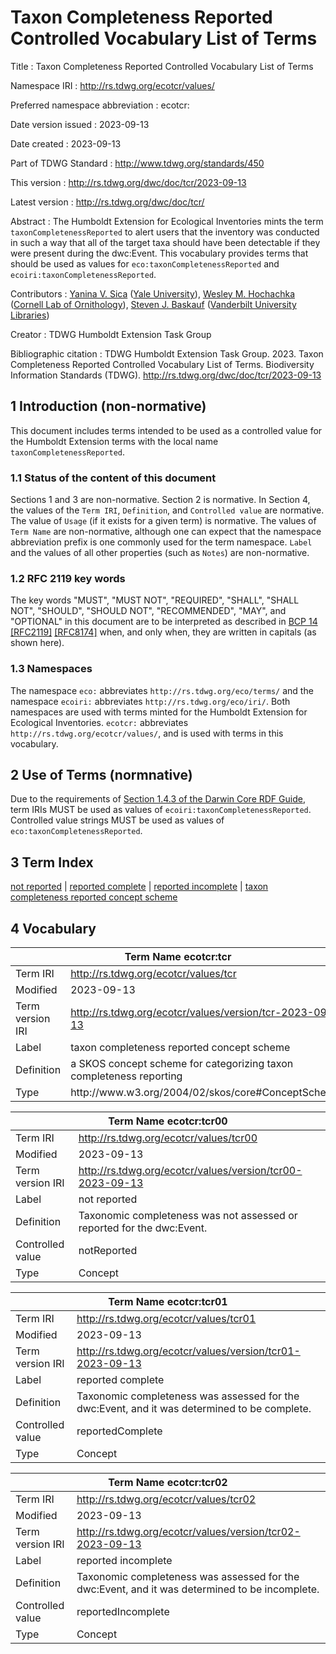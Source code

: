 # Taxon Completeness Reported Controlled Vocabulary List of Terms

Title
: Taxon Completeness Reported Controlled Vocabulary List of Terms

Namespace IRI
: http://rs.tdwg.org/ecotcr/values/

Preferred namespace abbreviation
: ecotcr:

Date version issued
: 2023-09-13

Date created
: 2023-09-13

Part of TDWG Standard
: <http://www.tdwg.org/standards/450>

This version
: <http://rs.tdwg.org/dwc/doc/tcr/2023-09-13>

Latest version
: <http://rs.tdwg.org/dwc/doc/tcr/>

Abstract
: The Humboldt Extension for Ecological Inventories mints the term `taxonCompletenessReported` to alert users that the inventory was conducted in such a way that all of the target taxa should have been detectable if they were present during the dwc:Event. This vocabulary provides terms that should be used as values for `eco:taxonCompletenessReported` and `ecoiri:taxonCompletenessReported`.

Contributors
: [Yanina V. Sica](https://orcid.org/0000-0002-1720-0127) ([Yale University](http://www.wikidata.org/entity/Q49112)), [Wesley M. Hochachka](https://orcid.org/0000-0002-0595-7827) ([Cornell Lab of Ornithology](http://www.wikidata.org/entity/Q2997535)), [Steven J. Baskauf](https://orcid.org/0000-0003-4365-3135) ([Vanderbilt University Libraries](http://www.wikidata.org/entity/Q16849893))

Creator
: TDWG Humboldt Extension Task Group

Bibliographic citation
: TDWG Humboldt Extension Task Group. 2023. Taxon Completeness Reported Controlled Vocabulary List of Terms. Biodiversity Information Standards (TDWG). <http://rs.tdwg.org/dwc/doc/tcr/2023-09-13>

## 1 Introduction (non-normative)

This document includes terms intended to be used as a controlled value for the Humboldt Extension terms with the local name `taxonCompletenessReported`. 

### 1.1 Status of the content of this document

Sections 1 and 3 are non-normative. Section 2 is normative. In Section 4, the values of the `Term IRI`, `Definition`, and `Controlled value` are normative. The value of `Usage` (if it exists for a given term) is normative. The values of `Term Name` are non-normative, although one can expect that the namespace abbreviation prefix is one commonly used for the term namespace. `Label` and the values of all other properties (such as `Notes`) are non-normative.

### 1.2 RFC 2119 key words
The key words "MUST", "MUST NOT", "REQUIRED", "SHALL", "SHALL NOT", "SHOULD", 
"SHOULD NOT", "RECOMMENDED", "MAY", and "OPTIONAL" in this document are to 
be interpreted as described in [BCP 14](https://datatracker.ietf.org/doc/html/bcp14)
[[RFC2119]](https://datatracker.ietf.org/doc/html/rfc2119)
[[RFC8174]](https://datatracker.ietf.org/doc/html/rfc8174)
when, and only when, they are written in capitals (as shown here).

### 1.3 Namespaces

The namespace `eco:` abbreviates `http://rs.tdwg.org/eco/terms/` and the namespace `ecoiri:` abbreviates `http://rs.tdwg.org/eco/iri/`. Both namespaces are used with terms minted for the Humboldt Extension for Ecological Inventories. `ecotcr:` abbreviates `http://rs.tdwg.org/ecotcr/values/`, and is used with terms in this vocabulary.

## 2 Use of Terms (normnative)

Due to the requirements of [Section 1.4.3 of the Darwin Core RDF Guide](http://rs.tdwg.org/dwc/terms/guides/rdf/#143-use-of-darwin-core-terms-in-rdf-normative), term IRIs MUST be used as values of `ecoiri:taxonCompletenessReported`. Controlled value strings MUST be used as values of `eco:taxonCompletenessReported`.

## 3 Term Index 

[not reported](#ecotcr_tcr00) |
[reported complete](#ecotcr_tcr01) |
[reported incomplete](#ecotcr_tcr02) |
[taxon completeness reported concept scheme](#ecotcr_tcr)

## 4 Vocabulary
<table>
	<thead>
		<tr>
			<th colspan="2"><a id="ecotcr_tcr"></a>Term Name  ecotcr:tcr</th>
		</tr>
	</thead>
	<tbody>
		<tr>
			<td>Term IRI</td>
			<td><a href="http://rs.tdwg.org/ecotcr/values/tcr">http://rs.tdwg.org/ecotcr/values/tcr</a></td>
		</tr>
		<tr>
			<td>Modified</td>
			<td>2023-09-13</td>
		</tr>
		<tr>
			<td>Term version IRI</td>
			<td><a href="http://rs.tdwg.org/ecotcr/values/version/tcr-2023-09-13">http://rs.tdwg.org/ecotcr/values/version/tcr-2023-09-13</a></td>
		</tr>
		<tr>
			<td>Label</td>
			<td>taxon completeness reported concept scheme</td>
		</tr>
		<tr>
			<td>Definition</td>
			<td>a SKOS concept scheme for categorizing taxon completeness reporting</td>
		</tr>
		<tr>
			<td>Type</td>
			<td>http://www.w3.org/2004/02/skos/core#ConceptScheme</td>
		</tr>
	</tbody>
</table>

<table>
	<thead>
		<tr>
			<th colspan="2"><a id="ecotcr_tcr00"></a>Term Name  ecotcr:tcr00</th>
		</tr>
	</thead>
	<tbody>
		<tr>
			<td>Term IRI</td>
			<td><a href="http://rs.tdwg.org/ecotcr/values/tcr00">http://rs.tdwg.org/ecotcr/values/tcr00</a></td>
		</tr>
		<tr>
			<td>Modified</td>
			<td>2023-09-13</td>
		</tr>
		<tr>
			<td>Term version IRI</td>
			<td><a href="http://rs.tdwg.org/ecotcr/values/version/tcr00-2023-09-13">http://rs.tdwg.org/ecotcr/values/version/tcr00-2023-09-13</a></td>
		</tr>
		<tr>
			<td>Label</td>
			<td>not reported</td>
		</tr>
		<tr>
			<td>Definition</td>
			<td>Taxonomic completeness was not assessed or reported for the dwc:Event.</td>
		</tr>
		<tr>
			<td>Controlled value</td>
			<td>notReported</td>
		</tr>
		<tr>
			<td>Type</td>
			<td>Concept</td>
		</tr>
	</tbody>
</table>

<table>
	<thead>
		<tr>
			<th colspan="2"><a id="ecotcr_tcr01"></a>Term Name  ecotcr:tcr01</th>
		</tr>
	</thead>
	<tbody>
		<tr>
			<td>Term IRI</td>
			<td><a href="http://rs.tdwg.org/ecotcr/values/tcr01">http://rs.tdwg.org/ecotcr/values/tcr01</a></td>
		</tr>
		<tr>
			<td>Modified</td>
			<td>2023-09-13</td>
		</tr>
		<tr>
			<td>Term version IRI</td>
			<td><a href="http://rs.tdwg.org/ecotcr/values/version/tcr01-2023-09-13">http://rs.tdwg.org/ecotcr/values/version/tcr01-2023-09-13</a></td>
		</tr>
		<tr>
			<td>Label</td>
			<td>reported complete</td>
		</tr>
		<tr>
			<td>Definition</td>
			<td>Taxonomic completeness was assessed for the dwc:Event, and it was determined to be complete.</td>
		</tr>
		<tr>
			<td>Controlled value</td>
			<td>reportedComplete</td>
		</tr>
		<tr>
			<td>Type</td>
			<td>Concept</td>
		</tr>
	</tbody>
</table>

<table>
	<thead>
		<tr>
			<th colspan="2"><a id="ecotcr_tcr02"></a>Term Name  ecotcr:tcr02</th>
		</tr>
	</thead>
	<tbody>
		<tr>
			<td>Term IRI</td>
			<td><a href="http://rs.tdwg.org/ecotcr/values/tcr02">http://rs.tdwg.org/ecotcr/values/tcr02</a></td>
		</tr>
		<tr>
			<td>Modified</td>
			<td>2023-09-13</td>
		</tr>
		<tr>
			<td>Term version IRI</td>
			<td><a href="http://rs.tdwg.org/ecotcr/values/version/tcr02-2023-09-13">http://rs.tdwg.org/ecotcr/values/version/tcr02-2023-09-13</a></td>
		</tr>
		<tr>
			<td>Label</td>
			<td>reported incomplete</td>
		</tr>
		<tr>
			<td>Definition</td>
			<td>Taxonomic completeness was assessed for the dwc:Event, and it was determined to be incomplete.</td>
		</tr>
		<tr>
			<td>Controlled value</td>
			<td>reportedIncomplete</td>
		</tr>
		<tr>
			<td>Type</td>
			<td>Concept</td>
		</tr>
	</tbody>
</table>


